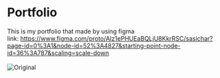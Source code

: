 # Portfolio
This is my portfolio that made by using figma<br>
link: https://www.figma.com/proto/AIz1ePHUEaBQLjU8KkrRSC/sasichar?page-id=0%3A1&node-id=52%3A4827&starting-point-node-id=36%3A787&scaling=scale-down
<br><br>
![Original](https://github.com/SasichaSalab/Portfolio/blob/main/port.gif)
